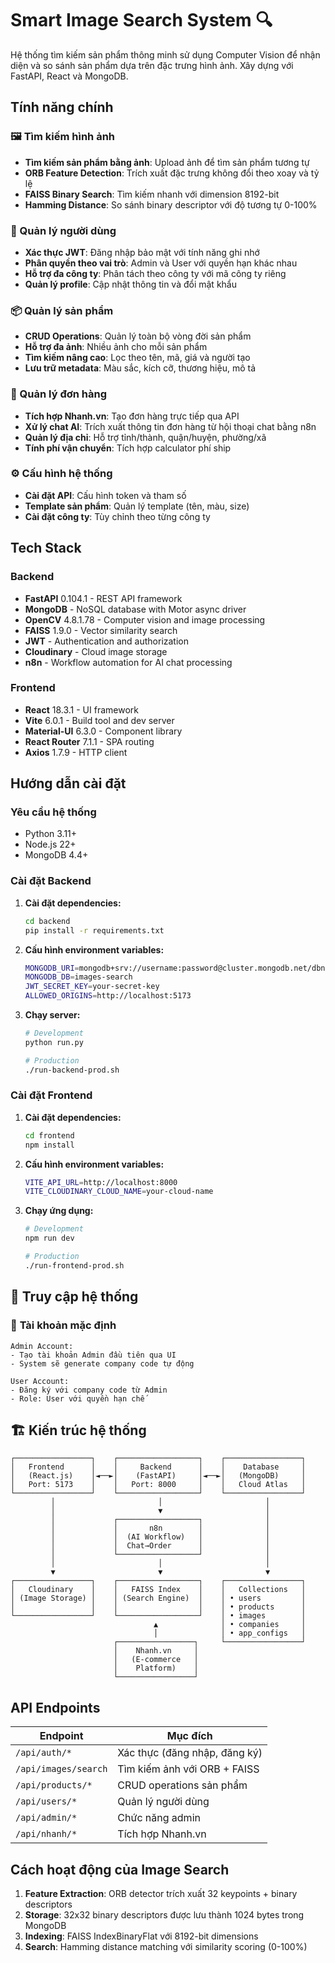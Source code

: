 # Smart Image Search System 🔍

Hệ thống tìm kiếm sản phẩm thông minh sử dụng Computer Vision để nhận diện và so sánh sản phẩm dựa trên đặc trưng hình ảnh. Xây dựng với FastAPI, React và MongoDB.

## Tính năng chính

### 🖼️ Tìm kiếm hình ảnh
- **Tìm kiếm sản phẩm bằng ảnh**: Upload ảnh để tìm sản phẩm tương tự
- **ORB Feature Detection**: Trích xuất đặc trưng không đổi theo xoay và tỷ lệ
- **FAISS Binary Search**: Tìm kiếm nhanh với dimension 8192-bit
- **Hamming Distance**: So sánh binary descriptor với độ tương tự 0-100%

### 👥 Quản lý người dùng
- **Xác thực JWT**: Đăng nhập bảo mật với tính năng ghi nhớ
- **Phân quyền theo vai trò**: Admin và User với quyền hạn khác nhau
- **Hỗ trợ đa công ty**: Phân tách theo công ty với mã công ty riêng
- **Quản lý profile**: Cập nhật thông tin và đổi mật khẩu

### 📦 Quản lý sản phẩm
- **CRUD Operations**: Quản lý toàn bộ vòng đời sản phẩm
- **Hỗ trợ đa ảnh**: Nhiều ảnh cho mỗi sản phẩm
- **Tìm kiếm nâng cao**: Lọc theo tên, mã, giá và người tạo
- **Lưu trữ metadata**: Màu sắc, kích cỡ, thương hiệu, mô tả

### 🛒 Quản lý đơn hàng
- **Tích hợp Nhanh.vn**: Tạo đơn hàng trực tiếp qua API
- **Xử lý chat AI**: Trích xuất thông tin đơn hàng từ hội thoại chat bằng n8n
- **Quản lý địa chỉ**: Hỗ trợ tỉnh/thành, quận/huyện, phường/xã
- **Tính phí vận chuyển**: Tích hợp calculator phí ship

### ⚙️ Cấu hình hệ thống
- **Cài đặt API**: Cấu hình token và tham số
- **Template sản phẩm**: Quản lý template (tên, màu, size)
- **Cài đặt công ty**: Tùy chỉnh theo từng công ty

## Tech Stack

### Backend
- **FastAPI** 0.104.1 - REST API framework
- **MongoDB** - NoSQL database with Motor async driver
- **OpenCV** 4.8.1.78 - Computer vision and image processing
- **FAISS** 1.9.0 - Vector similarity search
- **JWT** - Authentication and authorization
- **Cloudinary** - Cloud image storage
- **n8n** - Workflow automation for AI chat processing

### Frontend
- **React** 18.3.1 - UI framework
- **Vite** 6.0.1 - Build tool and dev server
- **Material-UI** 6.3.0 - Component library
- **React Router** 7.1.1 - SPA routing
- **Axios** 1.7.9 - HTTP client

## Hướng dẫn cài đặt

### Yêu cầu hệ thống
- Python 3.11+
- Node.js 22+
- MongoDB 4.4+

### Cài đặt Backend

1. **Cài đặt dependencies:**
   ```bash
   cd backend
   pip install -r requirements.txt
   ```

2. **Cấu hình environment variables:**
   ```bash
   MONGODB_URI=mongodb+srv://username:password@cluster.mongodb.net/dbname
   MONGODB_DB=images-search
   JWT_SECRET_KEY=your-secret-key
   ALLOWED_ORIGINS=http://localhost:5173
   ```

3. **Chạy server:**
   ```bash
   # Development
   python run.py
   
   # Production
   ./run-backend-prod.sh
   ```

### Cài đặt Frontend

1. **Cài đặt dependencies:**
   ```bash
   cd frontend
   npm install
   ```

2. **Cấu hình environment variables:**
   ```bash
   VITE_API_URL=http://localhost:8000
   VITE_CLOUDINARY_CLOUD_NAME=your-cloud-name
   ```

3. **Chạy ứng dụng:**
   ```bash
   # Development
   npm run dev
   
   # Production
   ./run-frontend-prod.sh
   ```
## 📱 Truy cập hệ thống

### 👤 **Tài khoản mặc định**
```
Admin Account:
- Tạo tài khoản Admin đầu tiên qua UI
- System sẽ generate company code tự động

User Account:
- Đăng ký với company code từ Admin
- Role: User với quyền hạn chế
```

## 🏗️ Kiến trúc hệ thống

```
┌─────────────────┐    ┌──────────────────┐    ┌─────────────────┐
│   Frontend      │    │     Backend      │    │    Database     │
│   (React.js)    │◄──►│    (FastAPI)     │◄──►│   (MongoDB)     │
│   Port: 5173    │    │   Port: 8000     │    │   Cloud Atlas   │
└─────────────────┘    └──────────────────┘    └─────────────────┘
         │                       │                       │
         │                       ▼                       │
         │             ┌──────────────────┐              │
         │             │       n8n        │              │
         │             │  (AI Workflow)   │              │
         │             │  Chat→Order      │              │
         │             └──────────────────┘              │
         │                       │                       │
         ▼                       ▼                       ▼
┌─────────────────┐    ┌──────────────────┐    ┌─────────────────┐
│   Cloudinary    │    │   FAISS Index    │    │   Collections   │
│ (Image Storage) │    │ (Search Engine)  │    │ • users         │
│                 │    │                  │    │ • products      │
└─────────────────┘    └──────────────────┘    │ • images        │
                                ▲              │ • companies     │
                                │              │ • app_configs   │
                       ┌─────────────────┐     └─────────────────┘
                       │    Nhanh.vn     │
                       │   (E-commerce   │
                       │    Platform)    │
                       └─────────────────┘
```

## API Endpoints

| Endpoint | Mục đích |
|----------|---------|
| `/api/auth/*` | Xác thực (đăng nhập, đăng ký) |
| `/api/images/search` | Tìm kiếm ảnh với ORB + FAISS |
| `/api/products/*` | CRUD operations sản phẩm |
| `/api/users/*` | Quản lý người dùng |
| `/api/admin/*` | Chức năng admin |
| `/api/nhanh/*` | Tích hợp Nhanh.vn |

## Cách hoạt động của Image Search

1. **Feature Extraction**: ORB detector trích xuất 32 keypoints + binary descriptors
2. **Storage**: 32x32 binary descriptors được lưu thành 1024 bytes trong MongoDB
3. **Indexing**: FAISS IndexBinaryFlat với 8192-bit dimensions
4. **Search**: Hamming distance matching với similarity scoring (0-100%)

